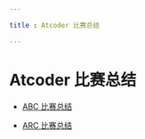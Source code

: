 ```yaml
---

title : Atcoder 比赛总结

---
```


# Atcoder 比赛总结

- [ABC 比赛总结](https://2024wangyuxuan.github.io/pages/ABC)

- [ARC 比赛总结](https://2024wangyuxuan.github.io/pages/ARC)
